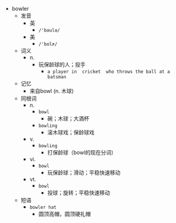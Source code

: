 - bowler
  - 发音
    - 英
      - `/'bəulə/`
    - 美
      - `/'bolɚ/`
  - 词义
    - n.
      - 玩保龄球的人；投手
        - `a player in  cricket  who throws the ball at a  batsman `
  - 记忆
    - 来自bowl (n. 木球)
  - 同根词
    - n.
      - `bowl`
        - 碗；木球；大酒杯
      - `bowling`
        - 滚木球戏；保龄球戏
    - v.
      - `bowling`
        - 打保龄球（bowl的现在分词）
    - vi.
      - `bowl`
        - 玩保龄球；滑动；平稳快速移动
    - vt.
      - `bowl`
        - 投球；旋转；平稳快速移动
  - 短语
    - `bowler hat`
      - 圆顶高帽，圆顶硬礼帽 
